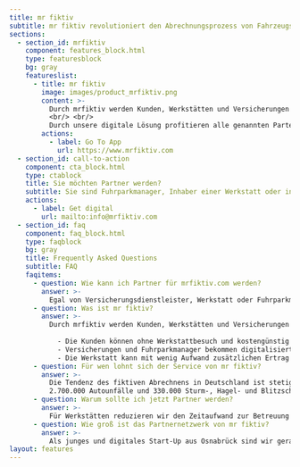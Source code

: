 ```yaml
---
title: mr fiktiv
subtitle: mr fiktiv revolutioniert den Abrechnungsprozess von Fahrzeugschäden mit Ihrer Versicherung.
sections:
  - section_id: mrfiktiv
    component: features_block.html
    type: featuresblock
    bg: gray
    featureslist:
      - title: mr fiktiv
        image: images/product_mrfiktiv.png
        content: >-
          Durch mrfiktiv werden Kunden, Werkstätten und Versicherungen in einem digitalen Raum zusammengebracht. 
          <br/> <br/>
          Durch unsere digitale Lösung profitieren alle genannten Parteien: Wir geben Endkunden die Möglichkeit ohne Werkstattbesuch und deutlich kostengünstiger ihre Fahrzeugschäden bei der Versicherung abzurechnen. Unsere Partnerwerkstätten können durch den schlankeren Prozess mit geringerem Aufwand zusätzlichen Ertrag erwirtschaften und die Mitarbeiter im Kundendienst zielgerichteter auslasten. Durch den Einsatz von Künstlicher Intelligenz und Deep-Learning Algorithmen reduzieren wir Fehlerpotenzial und helfen Werkstätten ihre Prozesse weiter zu digitalisieren.​​
        actions:
          - label: Go To App
            url: https://www.mrfiktiv.com
  - section_id: call-to-action
    component: cta_block.html
    type: ctablock
    title: Sie möchten Partner werden?
    subtitle: Sie sind Fuhrparkmanager, Inhaber einer Werkstatt oder in der Versicherungsbranche tätig? Lassen Sie uns Ihnen dabei helfen, Ihre Prozesse zielgerichteter zu monetarisieren. Kontaktieren Sie uns jetzt für einen unverbindlichen Austausch über die fiktive Abrechnung von morgen.
    actions:
      - label: Get digital
        url: mailto:info@mrfiktiv.com
  - section_id: faq
    component: faq_block.html
    type: faqblock
    bg: gray
    title: Frequently Asked Questions
    subtitle: FAQ
    faqitems:
      - question: Wie kann ich Partner für mrfiktiv.com werden?
        answer: >-
          Egal von Versicherungsdienstleister, Werkstatt oder Fuhrparkmanager - Schreiben Sie uns einfach eine E-Mail an [info@mrfiktiv.com](info@mrfiktiv.com). Wir freuen uns auf einen spannenden und unverbindlichen Austausch mit Ihnen.
      - question: Was ist mr fiktiv?
        answer: >-
          Durch mrfiktiv werden Kunden, Werkstätten und Versicherungen in einem digitalen Raum zusammengebracht. Durch den Einsatz von Künstlicher Intelligenz und Deep-Learning Algorithmen reduzieren wir Fehlerpotenzial und helfen Werkstätten ihre Prozesse weiter zu digitalisieren: 
          
            - Die Kunden können ohne Werkstattbesuch und kostengünstig die Schäden bei der Versicherung einreichen.
            - Versicherungen und Fuhrparkmanager bekommen digitalisiert und in einem einheitlichen Standard alle relevanten Informationen in Echtzeit bereitgestellt.
            - Die Werkstatt kann mit wenig Aufwand zusätzlichen Ertrag erwirtschaften und die Mitarbeiter im Kundendienst zielgerichteter auslasten.​
      - question: Für wen lohnt sich der Service von mr fiktiv?
        answer: >-
          Die Tendenz des fiktiven Abrechnens​ in Deutschland ist stetig steigend.​
          2.700.000 Autounfälle und 330.000 Sturm-, Hagel- und Blitzschäden pro Jahr in Deutschland bieten einen ausreichend großen Markt. Aktuellen Statistiken rechnen derzeit ca. 10 % in Deutschland ihren Versicherungsfall fiktiv ab. Der Prozess ist bisher für alle beteiligten Parteien mühsam und undurchsichtig. Wir bringen mit Hilfe von Künstlicher Intelligenz Transparenz und Effizienz in dieses Gebiet. Durch unsere smarte Lösung profitieren alle Beteiligten.​​
      - question: Warum sollte ich jetzt Partner werden?
        answer: >-
          Für Werkstätten reduzieren wir den Zeitaufwand zur Betreuung des Kunden vor Ort und stellen Ihnen eine Möglichkeit zur Arbeit mit Künstlicher Intelligenz zur Verfügung. Unseren Partnerwerkstätten wird eine Möglichkeit zur Akquise von Kostenvoranschlägen gegeben, die es bisher so am Markt noch nicht gibt. Der Versicherung gegenüber wird sichergestellt, dass alle benötigten Daten zur Fiktiven Abrechnung bereitgestellt werden. Unser Endkunde kann dabei bequem von zu Hause am Handy diesen Prozess durchlaufen und spart nicht nur viel Zeit sondern auch bisher hohe Kosten.
      - question: Wie groß ist das Partnernetzwerk von mr fiktiv?
        answer: >-
          Als junges und digitales Start-Up aus Osnabrück sind wir gerade dabei unser Partnernetzwerk in Deutschland zu erweitern. Aktuell haben sich uns 7 Werkstätten aus 6 verschiedenen Städten angeschlossen. Bisher erstreckt sich das Netzwerk über 4 Bundesländer. Wir suchen stetig nach weiteren Partnern, achten aber auch darauf die Werkstattdichte gering zu halten, damit unseren Partnerwerkstätten eine zielgerichtete Auslastung zugesichert werden kann.​
layout: features
---
```


